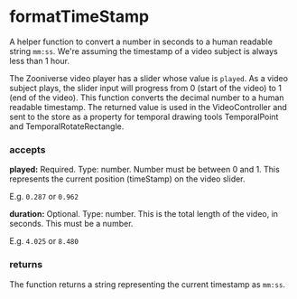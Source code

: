 # formatTimeStamp

A helper function to convert a number in seconds to a human readable string `mm:ss`. We're assuming the timestamp of a video subject is always less than 1 hour.

The Zooniverse video player has a slider whose value is `played`. As a video subject plays, the slider input will progress from 0 (start of the video) to 1 (end of the video). This function converts the decimal number to a human readable timestamp. The returned value is used in the VideoController and sent to the store as a property for temporal drawing tools TemporalPoint and TemporalRotateRectangle.

### accepts

**played:** Required. Type: number. Number must be between 0 and 1. This represents the current position (timeStamp) on the video slider.

E.g. `0.287` or `0.962`

**duration:** Optional. Type: number. This is the total length of the video, in seconds. This must be a number.

E.g. `4.025` or `8.480`

### returns

The function returns a string representing the current timestamp as `mm:ss`.
